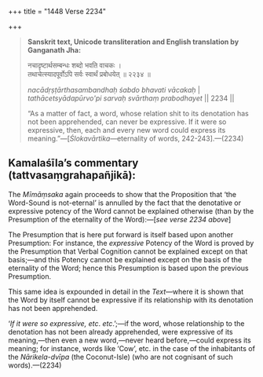 +++
title = "1448 Verse 2234"

+++
> **Sanskrit text, Unicode transliteration and English translation by Ganganath Jha:** 
>
> नचादृष्टार्थसम्बन्धः शब्दो भवति वाचकः ।  
> तथाचेत्स्यादपूर्वोऽपि सर्वः स्वार्थं प्रबोधयेत् ॥ २२३४ ॥ 
>
> *nacādṛṣṭārthasambandhaḥ śabdo bhavati vācakaḥ* \|  
> *tathācetsyādapūrvo'pi sarvaḥ svārthaṃ prabodhayet* \|\| 2234 \|\| 
>
> “As a matter of fact, a word, whose relation shit to its denotation has not been apprehended, can never be expressive. If it were so expressive, then, each and every new word could express its meaning.”—[*Ślokavārtika*—eternality of words, 242-243].—(2234)



## Kamalaśīla’s commentary (tattvasaṃgrahapañjikā):

The *Mīmāṃsaka* again proceeds to show that the Proposition that ‘the Word-Sound is not-eternal’ is annulled by the fact that the denotative or expressive potency of the Word cannot be explained otherwise (than by the Presumption of the eternality of the Word):—[*see verse 2234 above*]

The Presumption that is here put forward is itself based upon another Presumption: For instance, the *expressive* Potency of the Word is proved by the Presumption that Verbal Cognition cannot be explained except on that basis;—and this Potency cannot be explained except on the basis of the eternality of the Word; hence this Presumption is based upon the previous Presumption.

This same idea is expounded in detail in the *Text*—where it is shown that the Word by itself cannot be expressive if its relationship with its denotation has not been apprehended.

‘*If it were so expressive, etc*. *etc*.’;—if the word, whose relationship to the denotation has not been already apprehended, were expressive of its meaning,—then even a new word,—never heard before,—could express its meaning; for instance, words like ‘Cow’, etc. in the case of the inhabitants of the *Nārikela-dvīpa* (the Coconut-Isle) (who are not cognisant of such words).—(2234)


